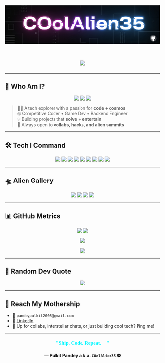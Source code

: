 <!-- Banner -->
<p align="center">
  <img src="banner.png" alt="Pulkit Pandey aka COolAlien35 Banner" />
</p>

<!-- Typing Animation -->
<h1 align="center">
  <img src="https://readme-typing-svg.demolab.com?font=Orbitron&size=32&pause=1000&color=00F7FF&center=true&vCenter=true&width=800&height=120&lines=%F0%9F%91%8B+Greetings%2C+Earthlings!+I'm+COolAlien35;%F0%9F%9A%80+Fluent+in+Python%2C+C%2B%2B%2C+Unity%2C+and+Sarcasm;%F0%9F%91%BD+Crafting+AI+that+may+or+may+not+take+over;%F0%9F%8C%8E+Powered+by+Coffee+%2B+Star+Dust" />

</h1>

---

## 👾 Who Am I?

<div align="center">
  <img src="https://img.shields.io/badge/B.Tech-CSE-blueviolet?style=for-the-badge&logo=graduation-cap&logoColor=white" />
  <img src="https://img.shields.io/badge/Unity%20Dev-🕹️-green?style=for-the-badge" />
  <img src="https://img.shields.io/badge/AI/ML-🚀-ff69b4?style=for-the-badge" />
</div>

> 👨‍🚀 A tech explorer with a passion for **code + cosmos**  
> 🤓 Competitive Coder • Game Dev • Backend Engineer  
> 💡 Building projects that **solve** + **entertain**  
> 🤝 Always open to **collabs, hacks, and alien summits**

---

## 🛠️ Tech I Command

<p align="center">
  <img src="https://cdn.jsdelivr.net/gh/devicons/devicon/icons/python/python-original.svg" width="50"/>
  <img src="https://cdn.jsdelivr.net/gh/devicons/devicon/icons/flask/flask-original.svg" width="50"/>
  <img src="https://cdn.jsdelivr.net/gh/devicons/devicon/icons/cplusplus/cplusplus-original.svg" width="50"/>
  <img src="https://cdn.jsdelivr.net/gh/devicons/devicon/icons/csharp/csharp-original.svg" width="50"/>
  <img src="https://cdn.jsdelivr.net/gh/devicons/devicon/icons/html5/html5-original.svg" width="50"/>
  <img src="https://cdn.jsdelivr.net/gh/devicons/devicon/icons/unity/unity-original.svg" width="50"/>
  <img src="https://cdn.jsdelivr.net/gh/devicons/devicon/icons/jupyter/jupyter-original.svg" width="50"/>
  <img src="https://cdn.jsdelivr.net/gh/devicons/devicon/icons/numpy/numpy-original.svg" width="50"/>
  <img src="https://cdn.jsdelivr.net/gh/devicons/devicon/icons/pandas/pandas-original.svg" width="50"/>
</p>

---

## 🛸 Alien Gallery

<p align="center">
  <img src="assets/alien_dance1.gif" width="100"/>
  <img src="assets/alien_dance2.gif" width="100"/>
  <img src="assets/alien_vibe.gif" width="100"/>
  <img src="assets/spaceship.gif" width="100"/>
</p>

---

## 📊 GitHub Metrics

<p align="center">
  <img src="https://github-readme-stats.vercel.app/api?username=COolAlien35&show_icons=true&theme=tokyonight&hide_border=true&custom_title=Alien%20Activity%20Log" height="170"/>
  <img src="https://github-readme-stats.vercel.app/api/top-langs/?username=COolAlien35&layout=compact&theme=tokyonight&hide_border=true" height="170"/>
</p>

<p align="center">
  <img src="https://streak-stats.demolab.com?user=COolAlien35&theme=tokyonight&date_format=M%20j%5B%2C%20Y%5D&fire=FF6B6B" />
</p>

<p align="center">
  <img src="https://github-profile-trophy.vercel.app/?username=COolAlien35&theme=tokyonight&column=7&margin-w=5&no-bg=true&no-frame=true" />
</p>

---

## 🧠 Random Dev Quote

<p align="center">
  <img src="https://quotes-github-readme.vercel.app/api?type=horizontal&theme=tokyonight" />
</p>

---

## 📡 Reach My Mothership

- 📧 `pandeypulkit2005@gmail.com`
- 🔗 [LinkedIn](https://www.linkedin.com/in/pulkit-pandey-b13076319/)
- 🧃 Up for collabs, interstellar chats, or just building cool tech? Ping me!

---

<h3 align="center" style="color:#00F7FF; font-family:Orbitron;">"Ship. Code. Repeat. 🚀"</h3>
<h4 align="center">— Pulkit Pandey a.k.a. <code>COolAlien35</code> 👽</h4>
